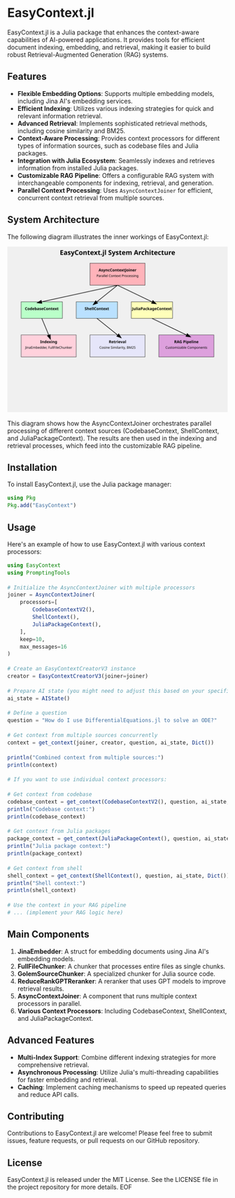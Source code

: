 # EasyContext.jl

EasyContext.jl is a Julia package that enhances the context-aware capabilities of AI-powered applications. It provides tools for efficient document indexing, embedding, and retrieval, making it easier to build robust Retrieval-Augmented Generation (RAG) systems.

## Features

- **Flexible Embedding Options**: Supports multiple embedding models, including Jina AI's embedding services.
- **Efficient Indexing**: Utilizes various indexing strategies for quick and relevant information retrieval.
- **Advanced Retrieval**: Implements sophisticated retrieval methods, including cosine similarity and BM25.
- **Context-Aware Processing**: Provides context processors for different types of information sources, such as codebase files and Julia packages.
- **Integration with Julia Ecosystem**: Seamlessly indexes and retrieves information from installed Julia packages.
- **Customizable RAG Pipeline**: Offers a configurable RAG system with interchangeable components for indexing, retrieval, and generation.
- **Parallel Context Processing**: Uses `AsyncContextJoiner` for efficient, concurrent context retrieval from multiple sources.

## System Architecture

The following diagram illustrates the inner workings of EasyContext.jl:

![EasyContext.jl System Architecture](system_architecture.svg)

This diagram shows how the AsyncContextJoiner orchestrates parallel processing of different context sources (CodebaseContext, ShellContext, and JuliaPackageContext). The results are then used in the indexing and retrieval processes, which feed into the customizable RAG pipeline.

## Installation

To install EasyContext.jl, use the Julia package manager:

```julia
using Pkg
Pkg.add("EasyContext")
```

## Usage

Here's an example of how to use EasyContext.jl with various context processors:

```julia
using EasyContext
using PromptingTools

# Initialize the AsyncContextJoiner with multiple processors
joiner = AsyncContextJoiner(
    processors=[
        CodebaseContextV2(),
        ShellContext(),
        JuliaPackageContext(),
    ],
    keep=10,
    max_messages=16
)

# Create an EasyContextCreatorV3 instance
creator = EasyContextCreatorV3(joiner=joiner)

# Prepare AI state (you might need to adjust this based on your specific setup)
ai_state = AIState()

# Define a question
question = "How do I use DifferentialEquations.jl to solve an ODE?"

# Get context from multiple sources concurrently
context = get_context(joiner, creator, question, ai_state, Dict())

println("Combined context from multiple sources:")
println(context)

# If you want to use individual context processors:

# Get context from codebase
codebase_context = get_context(CodebaseContextV2(), question, ai_state, Dict())
println("Codebase context:")
println(codebase_context)

# Get context from Julia packages
package_context = get_context(JuliaPackageContext(), question, ai_state, Dict())
println("Julia package context:")
println(package_context)

# Get context from shell
shell_context = get_context(ShellContext(), question, ai_state, Dict())
println("Shell context:")
println(shell_context)

# Use the context in your RAG pipeline
# ... (implement your RAG logic here)
```

## Main Components

1. **JinaEmbedder**: A struct for embedding documents using Jina AI's embedding models.
2. **FullFileChunker**: A chunker that processes entire files as single chunks.
3. **GolemSourceChunker**: A specialized chunker for Julia source code.
4. **ReduceRankGPTReranker**: A reranker that uses GPT models to improve retrieval results.
5. **AsyncContextJoiner**: A component that runs multiple context processors in parallel.
6. **Various Context Processors**: Including CodebaseContext, ShellContext, and JuliaPackageContext.

## Advanced Features

- **Multi-Index Support**: Combine different indexing strategies for more comprehensive retrieval.
- **Asynchronous Processing**: Utilize Julia's multi-threading capabilities for faster embedding and retrieval.
- **Caching**: Implement caching mechanisms to speed up repeated queries and reduce API calls.

## Contributing

Contributions to EasyContext.jl are welcome! Please feel free to submit issues, feature requests, or pull requests on our GitHub repository.

## License

EasyContext.jl is released under the MIT License. See the LICENSE file in the project repository for more details.
EOF
